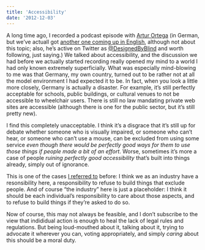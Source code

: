```yaml
---
title: 'Accessibility'
date: '2012-12-03'
---
```


A long time ago, I recorded a podcast episode with [Artur Ortega](https://www.innoq.com/en/links/barrierefreiheit/) (in German, but we’ve actuall got [another one coming up in English](https://www.case-podcast.org), although not about this topic; also, he’s active on Twitter as [@DesignedByBlind](https://mobile.twitter.com/DesignedByBlind) and worth following, just saying.) We talked about accessibility, and the discussion we had before we actually started recording really opened my mind to a world I had only known extremely superficially. What was especially mind-blowing to me was that Germany, my own country, turned out to be rather not at all the model environment I had expected it to be. In fact, when you look a little more closely, Germany is actually a disaster. For example, it’s still perfectly acceptable for schools, public buildings, or cultural venues to not be accessible to wheelchair users. There is still no law mandating private web sites are accessible (although there is one for the public sector, but it’s still pretty new).

I find this completely unacceptable. I think it’s a disgrace that it’s still up for debate whether someone who is visually impaired, or someone who can’t hear, or someone who can’t use a mouse, can be excluded from using some service _even though there would be perfectly good ways for them to use those things if people made a bit of an effort_. Worse, sometimes it’s more a case of people _ruining perfectly good accessibility_ that’s built into things already, simply out of ignorance.

This is one of the cases [I referred to](/post/2020/12/01/speaking-up/) before: I think we as an industry have a resonsibility here, a responsibility to refuse to build things that exclude people. And of course “the industry” here is just a placeholder: I think it should be each individual’s responsibility to care about those aspects, and to refuse to build things if they’re asked to do so.

Now of course, this may not always be feasible, and I don’t subscribe to the view that indididual action is enough to heal the lack of legal rules and regulations. But being loud-mouthed about it, talking about it, trying to advocate it wherever you can, voting appropriately, and simply _caring_ about this should be a moral duty.
